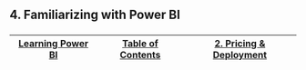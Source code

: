 ## 4. Familiarizing with Power BI

###

###


|[Learning Power BI](https://github.com/ErikKBethke/powerbilearn#learning-power-bi)|[Table of Contents](https://github.com/ErikKBethke/powerbilearn#table-of-contents)|[2. Pricing & Deployment]()|
|:---:|:---:|:---:|
